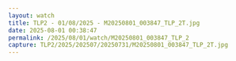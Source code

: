 ```yaml
---
layout: watch
title: TLP2 - 01/08/2025 - M20250801_003847_TLP_2T.jpg
date: 2025-08-01 00:38:47
permalink: /2025/08/01/watch/M20250801_003847_TLP_2
capture: TLP2/2025/202507/20250731/M20250801_003847_TLP_2T.jpg
---
```

